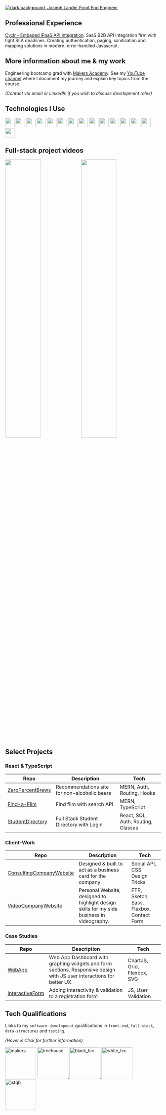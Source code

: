 [<img src="https://github.com/josephclander/josephclander/assets/19231569/ffa3648c-e1e6-4ada-9fc4-e0b809f247ae" alt="dark background, Joseph Lander Front End Engineer" />](https://www.linkedin.com/in/josephclander/ "LinkedIn Joseph Lander")

## **Professional Experience**
[Cyclr - Embeded iPaaS API Integration](https://cyclr.com/). SaaS B2B API Integration firm with tight SLA deadlines. Creating authentication, paging, sanitisation and mapping solutions in modern, error-handled Javascript.

## More information about me & my work
Engineering bootcamp grad with [Makers Academy](https://makers.tech/). See my [YouTube channel](https://youtube.com/@splat_bang) where I document my journey and explain key topics from the course.

*(Contact via email or LinkedIn if you wish to discuss development roles)*

## Technologies I Use

<img height="30" src="https://img.shields.io/badge/-HTML-E34F26?logo=HTML5&logoColor=white" /> <img height="30" src="https://img.shields.io/badge/-CSS-1572B6?logo=CSS3&logoColor=white" /> <img height="30" src="https://img.shields.io/badge/-Sass-CC6699?logo=Sass&logoColor=white" /> <img height="30" src="https://img.shields.io/badge/-JavaScript-F7DF1E?logo=JavaScript&logoColor=white" /> <img height="30" src="https://img.shields.io/badge/-ReactJs-61DAFB?logo=react&logoColor=white" /> <img height="30" src="https://img.shields.io/badge/-TypeScript-3178C6?logo=typescript&logoColor=white" /> <img height="30" src="https://img.shields.io/badge/-NodeJS-339933?logo=Node.js&logoColor=white" /> <img height="30" src="https://img.shields.io/badge/-MongoDB-47A248?logo=MongoDB&logoColor=white" /> <img height="30" src="https://img.shields.io/badge/-Postman-FF6C37?logo=Postman&logoColor=white" /> <img height="30" src="https://img.shields.io/badge/-PostgreSQL-4169E1?logo=PostgreSQL&logoColor=white" /> <img height="30" src="https://img.shields.io/badge/-Jest-C21325?logo=Jest&logoColor=white" /> <img height="30" src="https://img.shields.io/badge/-Testing%20Library-E33332?logo=testinglibrary&logoColor=white" /> <img height="30" src="https://img.shields.io/badge/-Git-F05032?logo=Git&logoColor=white" /> <img height="30" src="https://img.shields.io/badge/-Affinity%20Designer-1B72BE?logo=Affinity-Designer&logoColor=white" /> <img height="30" src="https://img.shields.io/badge/-Sketch-F7B500?logo=Sketch&logoColor=white" />

## Full-stack project videos
[<img src="https://i3.ytimg.com/vi/aNMJOOEB6TA/maxresdefault.jpg" width="48%">](https://youtu.be/aNMJOOEB6TA 'Acebook: Team Project in MERN') 
 [<img width="48%" src="https://i3.ytimg.com/vi/FMtE3SbgWtE/maxresdefault.jpg" >](https://youtu.be/FMtE3SbgWtE "ZeroPercentBrews.com Video")

## Select Projects

### React & TypeScript
| Repo                                                                                  | Description                  | Tech                        |
|---------------------------------------------------------------------------------------|------------------------------|-----------------------------|
| [ZeroPercentBrews](https://github.com/josephclander/ZeroPercentBrews-client-snapshot) | Recommendations site for non-alcoholic beers         | MERN, Auth, Routing, Hooks  |
| [Find-a-Film](https://github.com/josephclander/find-a-film-snapshot)                  | Find film with search API    | MERN, TypeScript            |
| [StudentDirectory](https://github.com/josephclander/React_SQL_Express_student_directory)     | Full Stack Student Directory with Login | React, SQL, Auth, Routing, Classes |

### Client-Work

| Repo                                                                                | Description                                                                                | Tech                                     |
|-------------------------------------------------------------------------------------|--------------------------------------------------------------------------------------------|------------------------------------------|
| [ConsultingCompanyWebsite](https://github.com/josephclander/legacy_company_website) | Designed & built to act as a business card for the company.                                | Social API, CSS Design Tricks            |
| [VideoCompanyWebsite](https://github.com/josephclander/tidy-joe-video)              | Personal Website, designed to highlight design skills for my side business in videography. | FTP, Sketch, Sass, Flexbox, Contact Form |

### Case Studies
| Repo                                                                    | Description                                                                                                           | Tech                        |
|-------------------------------------------------------------------------|-----------------------------------------------------------------------------------------------------------------------|-----------------------------|
| [WebApp](https://github.com/josephclander/web_app_dashboard)            | Web App Dashboard with graphing widgets and form sections. Responsive design with JS user interactions for better UX. | ChartJS, Grid, Flexbox, SVG |
| [InteractiveForm](https://github.com/josephclander/interactive-js-form) | Adding interactivity & validation to a registration form                                                              | JS, User Validation         |

## Tech Qualifications
Links to my `software development` qualifications in `front-end`, `full-stack`, `data-structures` and `testing`.

_(Hover & Click for further information)_

[<img width="100" alt="makers" src="https://user-images.githubusercontent.com/19231569/193341440-40eee919-f7bc-46b6-9051-a92a74905518.png">](https://makers.tech/ "Makers Academy: Software Engineering Bootcamp [in-training]")
[<img width="100" alt="treehouse" src="https://user-images.githubusercontent.com/19231569/193341667-0b132dc4-fe66-400b-916e-e725d25ad021.png">
](https://www.credential.net/528a10d8-f891-4e80-9aaf-7920d555564d#gs.di78pv "Treehouse: JS Fullstack Tech Degree")
[<img width="100" alt="black_fcc" src="https://user-images.githubusercontent.com/19231569/193341820-37ca1e3e-84ad-42ef-abaf-09000b54c80f.png">
](https://www.freecodecamp.org/certification/josephclander/javascript-algorithms-and-data-structures "FCC: JS Algorithms & Data Structures")
[<img width="100" alt="white_fcc" src="https://user-images.githubusercontent.com/19231569/193341862-067f8fe6-f1a8-441f-bd91-daa24fdf26b4.png">](https://www.freecodecamp.org/certification/josephclander/responsive-web-design "FCC: Front-End Web Development")
[<img width="100" alt="istqb" src="https://user-images.githubusercontent.com/19231569/193341985-2682dadd-9431-4c7f-a817-20473ef7b370.png">
](http://scr.istqb.org/?name=joseph+lander&number=&orderBy=relevancy&orderDirection=&dateStart=2021-08-02&dateEnd=2021-08-03&expiryStart=&expiryEnd=&certificationBody=&examProvider=1&certificationLevel=1&country=235&resultsPerPage=10 "ISTQB: Certified Tester Foundation Level 2018")
